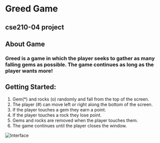 # Greed Game 
## cse210-04 project

## About Game
### Greed is a game in which the player seeks to gather as many falling gems as possible. The game continues as long as the player wants more!

## **Getting Started:**
1. Gem(*) and rocks (o) randomly and fall from the top of the screen.
1. The player (#) can move left or right along the bottom of the screen.
1. If the player touches a gem they earn a point.
1. If the player touches a rock they lose point.
1. Gems and rocks are removed when the player touches them.
1. The game continues until the player closes the window.


![**Interface**](greed_image)
